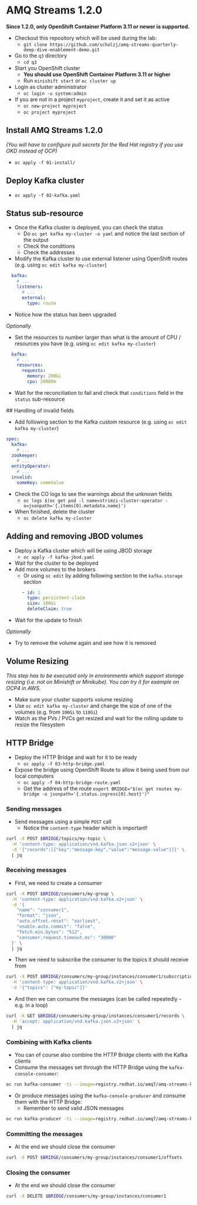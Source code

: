 # AMQ Streams 1.2.0

**Since 1.2.0, only OpenShift Container Platform 3.11 or newer is supported.**

* Checkout this repository which will be used during the lab:
  * `git clone https://github.com/scholzj/amq-streams-quarterly-deep-dive-enablement-demo.git`
* Go to the `q3` directory
  * `cd q3`
* Start you OpenShift cluster
  * **You should use OpenShift Container Platform 3.11 or higher**
  * Run `minishift start` or `oc cluster up`
* Login as cluster administrator
  * `oc login -u system:admin`
* If you are not in a project `myproject`, create it and set it as active
  * `oc new-project myproject`
  * `oc project myproject`

## Install AMQ Streams 1.2.0

_(You will have to configure pull secrets for the Red Hat registry if you use OKD instead of OCP)_

* `oc apply -f 01-install/`

## Deploy Kafka cluster

* `oc apply -f 02-kafka.yaml`

## Status sub-resource

* Once the Kafka cluster is deployed, you can check the status
  * Do `oc get kafka my-cluster -o yaml` and notice the last section of the output
  * Check the conditions
  * Check the addresses
* Modify the Kafka cluster to use external listener using OpenShift routes (e.g. using `oc edit kafka my-cluster`)
```yaml
  kafka:
    # ...
    listeners:
      # ...
      external:
        type: route
```
*  Notice how the status has been upgraded

_Optionally_

* Set the resources to number larger than what is the amount of CPU / resources you have (e.g. using `oc edit kafka my-cluster`)
```yaml
  kafka:
    # ...
    resources:
      requests:
        memory: 200Gi
        cpu: 20000m
```
* Wait for the reconciliation to fail and check that `conditions` field in the `status` sub-resource

## Handling of invalid fields

* Add following section to the Kafka custom resource (e.g. using `oc edit kafka my-cluster`)
```yaml
spec:
  kafka:
    # ...
  zookeeper:
    # ...
  entityOperator:
    # ...
  invalid:
    someKey: someValue
```
* Check the CO logs to see the warnings about the unknown fields
  * `oc logs $(oc get pod -l name=strimzi-cluster-operator -o=jsonpath='{.items[0].metadata.name}')`
* When finished, delete the cluster
  * `oc delete kafka my-cluster`

## Adding and removing JBOD volumes

* Deploy a Kafka cluster which will be using JBOD storage
  * `oc apply -f kafka-jbod.yaml`
* Wait for the cluster to be deployed
* Add more volumes to the brokers
  * Or using `oc edit` by adding following section to the `kafka.storage` section
```yaml
      - id: 1
        type: persistent-claim
        size: 100Gi
        deleteClaim: true
```
* Wait for the update to finish

_Optionally_

* Try to remove the volume again and see how it is removed

## Volume Resizing

_This step has to be executed only in environments which support storage resizing (i.e. not on Minishift or Minikube). You can try it for example on OCP4 in AWS._

* Make sure your cluster supports volume resizing
* Use `oc edit kafka my-cluster` and change the size of one of the volumes (e.g. from `100Gi` to `110Gi`)
* Watch as the PVs / PVCs get resized and wait for the rolling update to resize the filesystem

## HTTP Bridge

* Deploy the HTTP Bridge and wait for it to be ready
  * `oc apply -f 03-http-bridge.yaml`
* Expose the bridge using OpenShift Route to allow it being used from our local computers
  * `oc apply -f 04-http-bridge-route.yaml`
  * Get the address of the route `export BRIDGE="$(oc get routes my-bridge -o jsonpath='{.status.ingress[0].host}')"`

### Sending messages

* Send messages using a simple `POST` call
  * Notice the `content-type` header which is important!
```sh
curl -X POST $BRIDGE/topics/my-topic \
  -H 'content-type: application/vnd.kafka.json.v2+json' \
  -d '{"records":[{"key":"message-key","value":"message-value"}]}' \
  | jq
```

### Receiving messages

* First, we need to create a consumer
```sh
curl -X POST $BRIDGE/consumers/my-group \
  -H 'content-type: application/vnd.kafka.v2+json' \
  -d '{
    "name": "consumer1",
    "format": "json",
    "auto.offset.reset": "earliest",
    "enable.auto.commit": "false",
    "fetch.min.bytes": "512",
    "consumer.request.timeout.ms": "30000"
  }' \
  | jq
```

* Then we need to subscribe the consumer to the topics it should receive from
```sh
curl -X POST $BRIDGE/consumers/my-group/instances/consumer1/subscription \
  -H 'content-type: application/vnd.kafka.v2+json' \
  -d '{"topics": ["my-topic"]}'
```

* And then we can consume the messages (can be called repeatedly - e.g. in a loop)
```sh
curl -X GET $BRIDGE/consumers/my-group/instances/consumer1/records \
  -H 'accept: application/vnd.kafka.json.v2+json' \
  | jq
```

### Combining with Kafka clients

* You can of course also combine the HTTP Bridge clients with the Kafka clients
* Consume the messages set through the HTTP Bridge using the `kafka-console-consumer`:
```sh
oc run kafka-consumer -ti --image=registry.redhat.io/amq7/amq-streams-kafka-22:1.2.0 --rm=true --restart=Never -- bin/kafka-console-consumer.sh --bootstrap-server my-cluster-kafka-bootstrap:9092 --topic my-topic --from-beginning
``` 

* Or produce messages using the `kafka-console-producer` and consume them with the HTTP Bridge:
  * Remember to send valid JSON messages
```sh
oc run kafka-producer -ti --image=registry.redhat.io/amq7/amq-streams-kafka-22:1.2.0 --rm=true --restart=Never -- bin/kafka-console-producer.sh --broker-list my-cluster-kafka-bootstrap:9092 --topic my-topic
```

### Committing the messages

* At the end we should close the consumer
```sh
curl -X POST $BRIDGE/consumers/my-group/instances/consumer1/offsets
```

### Closing the consumer

* At the end we should close the consumer
```sh
curl -X DELETE $BRIDGE/consumers/my-group/instances/consumer1
```